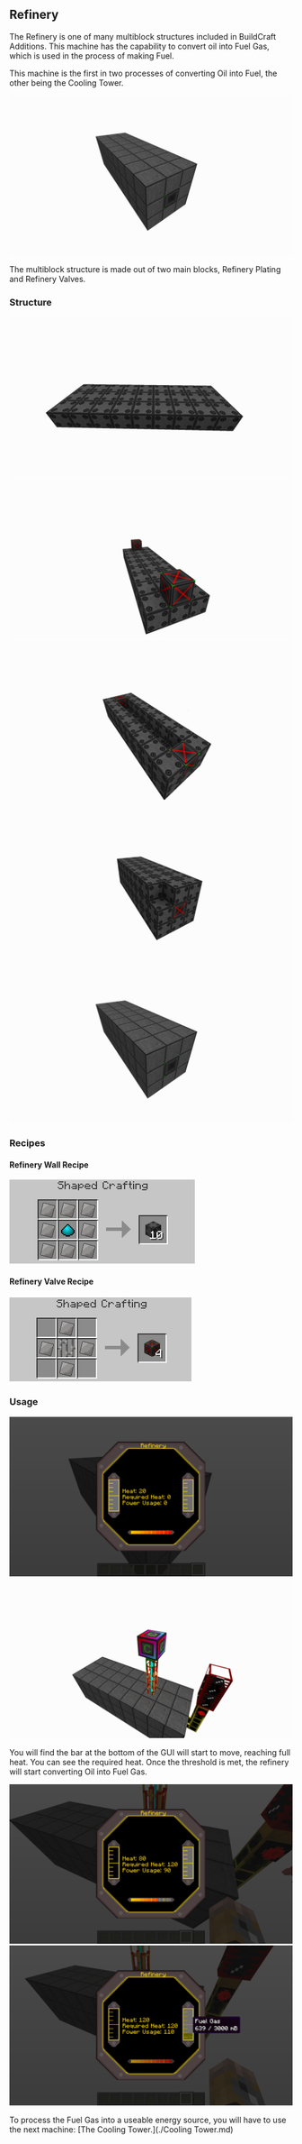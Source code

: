 ## Refinery
The Refinery is one of many multiblock structures included in BuildCraft Additions. This machine has the capability to convert oil into Fuel Gas, which is used in the process of making Fuel.

This machine is the first in two processes of converting Oil into Fuel, the other being the Cooling Tower.

![Full Structure](../img/Blocks/Multiblocks/Refinery/step_5.png)

The multiblock structure is made out of two main blocks, Refinery Plating and Refinery Valves.

### Structure
![Step 1](../img/Blocks/Multiblocks/Refinery/step_1.png)
![Step 2](../img/Blocks/Multiblocks/Refinery/step_2.png)
![Step 3](../img/Blocks/Multiblocks/Refinery/step_3.png)
![Step 4](../img/Blocks/Multiblocks/Refinery/step_4.png)
![Step 5](../img/Blocks/Multiblocks/Refinery/step_5.png)

### Recipes
#### Refinery Wall Recipe
![Wall Recipe](../img/Blocks/Multiblocks/Refinery/recipe_wall.png)

#### Refinery Valve Recipe
![Valve Recipe](../img/Blocks/Multiblocks/Refinery/recipe_valve.png)

### Usage
![Usage 1](../img/Blocks/Multiblocks/Refinery/usage_1.png)
![Usage 2](../img/Blocks/Multiblocks/Refinery/usage_2.png)

You will find the bar at the bottom of the GUI will start to move, reaching full heat. You can see the required heat. Once the threshold is met, the refinery will start converting Oil into Fuel Gas.

![Usage 3](../img/Blocks/Multiblocks/Refinery/usage_3.png)
![Usage 4](../img/Blocks/Multiblocks/Refinery/usage_4.png)

To process the Fuel Gas into a useable energy source, you will have to use the next machine: [The Cooling Tower.](./Cooling Tower.md)
